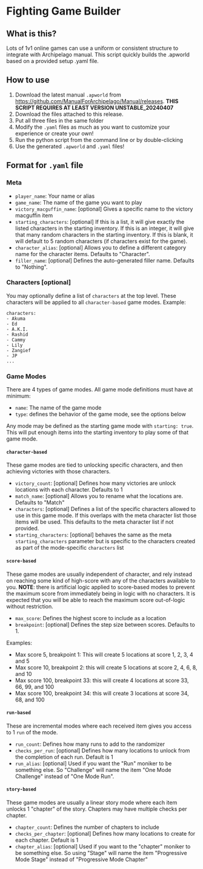 # Fighting Game Builder

## What is this?

Lots of 1v1 online games can use a uniform or consistent structure to integrate with Archipelago manual. This script quickly builds the .apworld based on a provided setup .yaml file.

## How to use

1. Download the latest manual `.apworld` from https://github.com/ManualForArchipelago/Manual/releases. **THIS SCRIPT REQUIRES AT LEAST VERSION UNSTABLE_20240407**
2. Download the files attached to this release.
3. Put all three files in the same folder
4. Modify the `.yaml` files as much as you want to customize your experience or create your own!
5. Run the python script from the command line or by double-clicking
6. Use the generated `.apworld` and `.yaml` files!

## Format for `.yaml` file

### Meta

- `player_name`: Your name or alias
- `game_name`: The name of the game you want to play
- `victory_macguffin_name`: [optional] Gives a specific name to the victory macguffin item
- `starting_characters`: [optional] If this is a list, it will give exactly the listed characters in the starting inventory. If this is an integer, it will give that many random characters in the starting inventory. If this is blank, it will default to 5 random characters (if characters exist for the game).
- `character_alias`: [optional] Allows you to define a different category name for the character items. Defaults to "Character".
- `filler_name`: [optional] Defines the auto-generated filler name. Defaults to "Nothing".

### Characters [optional]

You may optionally define a list of `characters` at the top level. These characters will be applied to all `character-based` game modes. Example:

```
characters:
- Akuma
- Ed
- A.K.I.
- Rashid
- Cammy
- Lily
- Zangief
- JP
...
```

### Game Modes

There are 4 types of game modes. All game mode definitions must have at minimum:

- `name`: The name of the game mode
- `type`: defines the behavior of the game mode, see the options below

Any mode may be defined as the starting game mode with `starting: true`. This will put enough items into the starting inventory to play some of that game mode.

#### `character-based`

These game modes are tied to unlocking specific characters, and then achieving victories with those characters.

- `victory_count`: [optional] Defines how many victories are unlock locations with each character. Defaults to 1
- `match_name`: [optional] Allows you to rename what the locations are. Defaults to "Match"
- `characters`: [optional] Defines a list of the specific characters allowed to use in this game mode. If this overlaps with the meta character list those items will be used. This defaults to the meta character list if not provided.
- `starting_characters`: [optional] behaves the same as the meta `starting_characters` parameter but is specific to the characters created as part of the mode-specific `characters` list

#### `score-based`

These game modes are usually independent of character, and rely instead on reaching some kind of high-score with any of the characters available to you. **NOTE**: there is artificial logic applied to score-based modes to prevent the maximum score from immediately being in logic with no characters. It is expected that you will be able to reach the maximum score out-of-logic without restriction.

- `max_score`: Defines the highest score to include as a location
- `breakpoint`: [optional] Defines the step size between scores. Defaults to 1. 

Examples: 
- Max score 5, breakpoint 1: This will create 5 locations at score 1, 2, 3, 4 and 5
- Max score 10, breakpoint 2: this will create 5 locations at score 2, 4, 6, 8, and 10
- Max score 100, breakpoint 33: this will create 4 locations at score 33, 66, 99, and 100
- Max score 100, breakpoint 34: this will create 3 locations at score 34, 68, and 100

#### `run-based`

These are incremental modes where each received item gives you access to 1 `run` of the mode.

- `run_count`: Defines how many runs to add to the randomizer
- `checks_per_run`: [optional] Defines how many locations to unlock from the completion of each run. Default is 1
- `run_alias`: [optional] Used if you want the "Run" moniker to be something else. So "Challenge" will name the item "One Mode Challenge" instead of "One Mode Run".

#### `story-based`

These game modes are usually a linear story mode where each item unlocks 1 "chapter" of the story. Chapters may have multiple checks per chapter.

- `chapter_count`: Defines the number of chapters to include
- `checks_per_chapter`: [optional] Defines how many locations to create for each chapter. Default is 1
- `chapter_alias`: [optional] Used if you want to the "chapter" moniker to be something else. So using "Stage" will name the item "Progressive Mode Stage" instead of "Progressive Mode Chapter"
